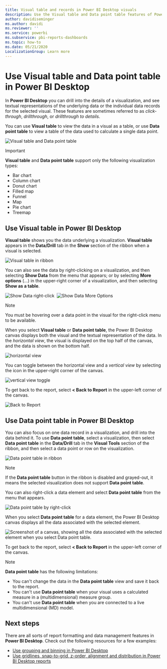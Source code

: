 ```yaml
---
title: Visual table and records in Power BI Desktop visuals
description: Use the Visual table and Data point table features of Power BI Desktop to drill into details
author: davidiseminger
ms.author: davidi
ms.reviewer: ''
ms.service: powerbi
ms.subservice: pbi-reports-dashboards
ms.topic: how-to
ms.date: 05/21/2020
LocalizationGroup: Learn more
---
```

# Use Visual table and Data point table in Power BI Desktop
In **Power BI Desktop** you can drill into the details of a visualization, and see textual representations of the underlying data or the individual data records for the selected visual. These features are sometimes referred to as *click-through*, *drillthrough*, or *drillthrough to details*.

You can use **Visual table** to view the data in a visual as a table, or use **Data point table** to view a table of the data used to calculate a single data point. 

![Visual table and Data point table](media/desktop-see-data-see-records/see-data-record.png)

>[!IMPORTANT]
>**Visual table** and **Data point table** support only the following visualization types:
>  - Bar chart
>  - Column chart
>  - Donut chart
>  - Filled map
>  - Funnel
>  - Map
>  - Pie chart
>  - Treemap

## Use Visual table in Power BI Desktop

**Visual table** shows you the data underlying a visualization. **Visual table** appears in the **Data/Drill** tab in the **Show** section of the ribbon when a visual is selected.

![Visual table in ribbon](media/desktop-see-data-see-records/visual-table-01.png)

You can also see the data by right-clicking on a visualization, and then selecting **Show Data** from the menu that appears; or by selecting **More options** (...) in the upper-right corner of a visualization, and then selecting **Show as a table**.

![Show Data right-click](media/desktop-see-data-see-records/visual-table-02.png)&nbsp;&nbsp;![Show Data More Options](media/desktop-see-data-see-records/visual-table-03.png)

> [!NOTE]
> You must be hovering over a data point in the visual for the right-click menu to be available.

When you select **Visual table** or **Data point table**, the Power BI Desktop canvas displays both the visual and the textual representation of the data. In the *horizontal view*, the visual is displayed on the top half of the canvas, and the data is shown on the bottom half. 

![horizontal view](media/desktop-see-data-see-records/visual-table-04.png)

You can toggle between the horizontal view and a *vertical view* by selecting the icon in the upper-right corner of the canvas.

![vertical view toggle](media/desktop-see-data-see-records/visual-table-05.png)

To get back to the report, select **< Back to Report** in the upper-left corner of the canvas.

![Back to Report](media/desktop-see-data-see-records/visual-table-06.png)

## Use Data point table in Power BI Desktop

You can also focus on one data record in a visualization, and drill into the data behind it. To use **Data point table**, select a visualization, then select **Data point table** in the **Data/Drill** tab in the **Visual Tools** section of the ribbon, and then select a data point or row on the visualization. 

![Data point table in ribbon](media/desktop-see-data-see-records/visual-table-07.png)

> [!NOTE]
> If the **Data point table** button in the ribbon is disabled and grayed-out, it means the selected visualization does not support **Data point table**.

You can also right-click a data element and select **Data point table** from the menu that appears.

![Data point table by right-click](media/desktop-see-data-see-records/visual-table-08.png)

When you select **Data point table** for a data element, the Power BI Desktop canvas displays all the data associated with the selected element. 

![Screenshot of a canvas, showing all the data associated with the selected element when you select Data point table.](media/desktop-see-data-see-records/visual-table-09.png)

To get back to the report, select **< Back to Report** in the upper-left corner of the canvas.


> [!NOTE]
>**Data point table** has the following limitations:
> - You can't change the data in the **Data point table** view and save it back to the report.
> - You can't use **Data point table** when your visual uses a calculated measure in a (multidimensional) measure group.
> - You can't use **Data point table** when you are connected to a live multidimensional (MD) model.

## Next steps
There are all sorts of report formatting and data management features in **Power BI Desktop**. Check out the following resources for a few examples:

* [Use grouping and binning in Power BI Desktop](desktop-grouping-and-binning.md)
* [Use gridlines, snap-to-grid, z-order, alignment and distribution in Power BI Desktop reports](desktop-gridlines-snap-to-grid.md)

